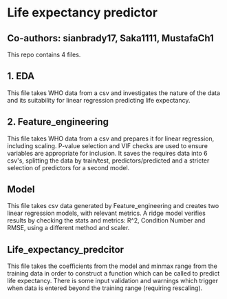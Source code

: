 # Life expectancy predictor
## Co-authors: sianbrady17, Saka1111, MustafaCh1
This repo contains 4 files.
## 1. EDA
This file takes WHO data from a csv and investigates the nature of the data and its suitability for linear regression predicting life expectancy.
## 2. Feature_engineering
This file takes WHO data from a csv and prepares it for linear regression, including scaling. P-value selection and VIF checks are used to ensure variables are appropriate for inclusion. It saves the requires data into 6 csv's, splitting the data by train/test, predictors/predicted and a stricter selection of predictors for a second model.
## Model
This file takes csv data generated by Feature_engineering and creates two linear regression models, with relevant metrics. A ridge model verifies results by checking the stats and metrics: R^2, Condition Number and RMSE, using a different method and scaler.
## Life_expectancy_predcitor
This file takes the coefficients from the model and minmax range from the training data in order to construct a function which can be called to predict life expectancy. There is some input validation and warnings which trigger when data is entered beyond the training range (requiring rescaling).

